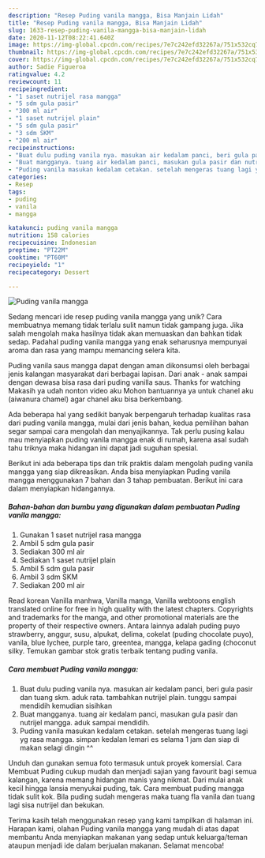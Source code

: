 ```yaml
---
description: "Resep Puding vanila mangga, Bisa Manjain Lidah"
title: "Resep Puding vanila mangga, Bisa Manjain Lidah"
slug: 1633-resep-puding-vanila-mangga-bisa-manjain-lidah
date: 2020-11-12T08:22:41.640Z
image: https://img-global.cpcdn.com/recipes/7e7c242efd32267a/751x532cq70/puding-vanila-mangga-foto-resep-utama.jpg
thumbnail: https://img-global.cpcdn.com/recipes/7e7c242efd32267a/751x532cq70/puding-vanila-mangga-foto-resep-utama.jpg
cover: https://img-global.cpcdn.com/recipes/7e7c242efd32267a/751x532cq70/puding-vanila-mangga-foto-resep-utama.jpg
author: Sadie Figueroa
ratingvalue: 4.2
reviewcount: 11
recipeingredient:
- "1 saset nutrijel rasa mangga"
- "5 sdm gula pasir"
- "300 ml air"
- "1 saset nutrijel plain"
- "5 sdm gula pasir"
- "3 sdm SKM"
- "200 ml air"
recipeinstructions:
- "Buat dulu puding vanila nya. masukan air kedalam panci, beri gula pasir dan tuang skm. aduk rata. tambahkan nutrijel plain. tunggu sampai mendidih kemudian sisihkan"
- "Buat mangganya. tuang air kedalam panci, masukan gula pasir dan nutrijel mangga. aduk sampai mendidih."
- "Puding vanila masukan kedalam cetakan. setelah mengeras tuang lagi yg rasa mangga. simpan kedalan lemari es selama 1 jam dan siap di makan selagi dingin ^^"
categories:
- Resep
tags:
- puding
- vanila
- mangga

katakunci: puding vanila mangga 
nutrition: 158 calories
recipecuisine: Indonesian
preptime: "PT22M"
cooktime: "PT60M"
recipeyield: "1"
recipecategory: Dessert

---
```



![Puding vanila mangga](https://img-global.cpcdn.com/recipes/7e7c242efd32267a/751x532cq70/puding-vanila-mangga-foto-resep-utama.jpg)

Sedang mencari ide resep puding vanila mangga yang unik? Cara membuatnya memang tidak terlalu sulit namun tidak gampang juga. Jika salah mengolah maka hasilnya tidak akan memuaskan dan bahkan tidak sedap. Padahal puding vanila mangga yang enak seharusnya mempunyai aroma dan rasa yang mampu memancing selera kita.

Puding vanila saus mangga dapat dengan aman dikonsumsi oleh berbagai jenis kalangan masyarakat dari berbagai lapisan. Dari anak - anak sampai dengan dewasa bisa rasa dari puding vanilla saus. Thanks for watching Makasih ya udah nonton video aku Mohon bantuannya ya untuk chanel aku (aiwanura chamel) agar chanel aku bisa berkembang.

Ada beberapa hal yang sedikit banyak berpengaruh terhadap kualitas rasa dari puding vanila mangga, mulai dari jenis bahan, kedua pemilihan bahan segar sampai cara mengolah dan menyajikannya. Tak perlu pusing kalau mau menyiapkan puding vanila mangga enak di rumah, karena asal sudah tahu triknya maka hidangan ini dapat jadi suguhan spesial.


Berikut ini ada beberapa tips dan trik praktis dalam mengolah puding vanila mangga yang siap dikreasikan. Anda bisa menyiapkan Puding vanila mangga menggunakan 7 bahan dan 3 tahap pembuatan. Berikut ini cara dalam menyiapkan hidangannya.

<!--inarticleads1-->

##### Bahan-bahan dan bumbu yang digunakan dalam pembuatan Puding vanila mangga:

1. Gunakan 1 saset nutrijel rasa mangga
1. Ambil 5 sdm gula pasir
1. Sediakan 300 ml air
1. Sediakan 1 saset nutrijel plain
1. Ambil 5 sdm gula pasir
1. Ambil 3 sdm SKM
1. Sediakan 200 ml air


Read korean Vanilla manhwa, Vanilla manga, Vanilla webtoons english translated online for free in high quality with the latest chapters. Copyrights and trademarks for the manga, and other promotional materials are the property of their respective owners. Antara lainnya adalah puding puyo strawberry, anggur, susu, alpukat, delima, cokelat (puding chocolate puyo), vanila, blue lychee, purple taro, greentea, mangga, kelapa gading (choconut silky. Temukan gambar stok gratis terbaik tentang puding vanila. 

<!--inarticleads2-->

##### Cara membuat Puding vanila mangga:

1. Buat dulu puding vanila nya. masukan air kedalam panci, beri gula pasir dan tuang skm. aduk rata. tambahkan nutrijel plain. tunggu sampai mendidih kemudian sisihkan
1. Buat mangganya. tuang air kedalam panci, masukan gula pasir dan nutrijel mangga. aduk sampai mendidih.
1. Puding vanila masukan kedalam cetakan. setelah mengeras tuang lagi yg rasa mangga. simpan kedalan lemari es selama 1 jam dan siap di makan selagi dingin ^^


Unduh dan gunakan semua foto termasuk untuk proyek komersial. Cara Membuat Puding cukup mudah dan menjadi sajian yang favourit bagi semua kalangan, karena memang hidangan manis yang nikmat. Dari mulai anak kecil hingga lansia menyukai puding, tak. Cara membuat puding mangga tidak sulit kok. Bila puding sudah mengeras maka tuang fla vanila dan tuang lagi sisa nutrijel dan bekukan. 

Terima kasih telah menggunakan resep yang kami tampilkan di halaman ini. Harapan kami, olahan Puding vanila mangga yang mudah di atas dapat membantu Anda menyiapkan makanan yang sedap untuk keluarga/teman ataupun menjadi ide dalam berjualan makanan. Selamat mencoba!
